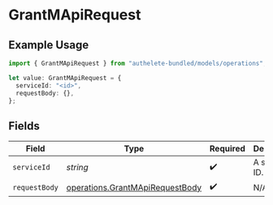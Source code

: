 # GrantMApiRequest

## Example Usage

```typescript
import { GrantMApiRequest } from "authelete-bundled/models/operations";

let value: GrantMApiRequest = {
  serviceId: "<id>",
  requestBody: {},
};
```

## Fields

| Field                                                                              | Type                                                                               | Required                                                                           | Description                                                                        |
| ---------------------------------------------------------------------------------- | ---------------------------------------------------------------------------------- | ---------------------------------------------------------------------------------- | ---------------------------------------------------------------------------------- |
| `serviceId`                                                                        | *string*                                                                           | :heavy_check_mark:                                                                 | A service ID.                                                                      |
| `requestBody`                                                                      | [operations.GrantMApiRequestBody](../../models/operations/grantmapirequestbody.md) | :heavy_check_mark:                                                                 | N/A                                                                                |